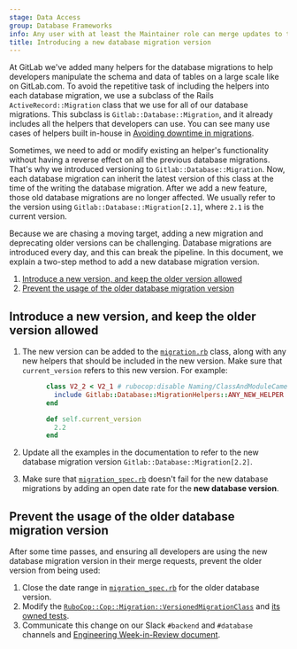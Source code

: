 ```yaml
---
stage: Data Access
group: Database Frameworks
info: Any user with at least the Maintainer role can merge updates to this content. For details, see https://docs.gitlab.com/ee/development/development_processes.html#development-guidelines-review.
title: Introducing a new database migration version
---
```


At GitLab we've added many helpers for the database migrations to help developers manipulate
the schema and data of tables on a large scale like on GitLab.com. To avoid the repetitive task
of including the helpers into each database migration, we use a subclass of the Rails `ActiveRecord::Migration`
class that we use for all of our database migrations. This subclass is `Gitlab::Database::Migration`, and it already
includes all the helpers that developers can use. You can see many use cases of helpers built
in-house in [Avoiding downtime in migrations](avoiding_downtime_in_migrations.md).

Sometimes, we need to add or modify existing an helper's functionality without having a reverse effect on all the
previous database migrations. That's why we introduced versioning to `Gitlab::Database::Migration`. Now,
each database migration can inherit the latest version of this class at the time of the writing the database migration.
After we add a new feature, those old database migrations are no longer affected. We usually
refer to the version using `Gitlab::Database::Migration[2.1]`, where `2.1` is the current version.

Because we are chasing a moving target, adding a new migration and deprecating older versions
can be challenging. Database migrations are introduced every day, and this can break the pipeline.
In this document, we explain a two-step method to add a new database migration version.

1. [Introduce a new version, and keep the older version allowed](#introduce-a-new-version-and-keep-the-older-version-allowed)
1. [Prevent the usage of the older database migration version](#prevent-the-usage-of-the-older-database-migration-version)

## Introduce a new version, and keep the older version allowed

1. The new version can be added to the
   [`migration.rb`](https://gitlab.com/gitlab-org/gitlab/-/blob/master/lib/gitlab/database/migration.rb)
   class, along with any new helpers that should be included in the new version.
   Make sure that `current_version` refers to this new version. For example:

   ```ruby
         class V2_2 < V2_1 # rubocop:disable Naming/ClassAndModuleCamelCase
           include Gitlab::Database::MigrationHelpers::ANY_NEW_HELPER
         end

         def self.current_version
           2.2
         end
   ```

1. Update all the examples in the documentation to refer to the new database
   migration version `Gitlab::Database::Migration[2.2]`.
1. Make sure that [`migration_spec.rb`](https://gitlab.com/gitlab-org/gitlab/-/blob/master/spec/db/migration_spec.rb)
   doesn't fail for the new database migrations by adding an open date rate for
   the **new database version**.

## Prevent the usage of the older database migration version

After some time passes, and ensuring all developers are using the
new database migration version in their merge requests, prevent the older
version from being used:

1. Close the date range in [`migration_spec.rb`](https://gitlab.com/gitlab-org/gitlab/-/blob/master/spec/db/migration_spec.rb)
   for the older database version.
1. Modify the
   [`RuboCop::Cop::Migration::VersionedMigrationClass`](https://gitlab.com/gitlab-org/gitlab/-/blob/master/rubocop/cop/migration/versioned_migration_class.rb)
   and [its owned tests](https://gitlab.com/gitlab-org/gitlab/-/blob/master/spec/rubocop/cop/migration/versioned_migration_class_spec.rb).
1. Communicate this change on our Slack `#backend` and `#database` channels and
   [Engineering Week-in-Review document](https://handbook.gitlab.com/handbook/engineering/engineering-comms/#keeping-yourself-informed).
